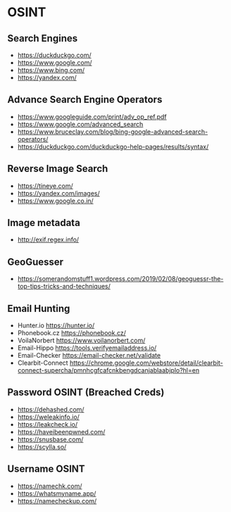# OSINT

## Search Engines
- https://duckduckgo.com/
- https://www.google.com/
- https://www.bing.com/
- https://yandex.com/

## Advance Search Engine Operators
- https://www.googleguide.com/print/adv_op_ref.pdf
- https://www.google.com/advanced_search
- https://www.bruceclay.com/blog/bing-google-advanced-search-operators/
- https://duckduckgo.com/duckduckgo-help-pages/results/syntax/

## Reverse Image Search
- https://tineye.com/
- https://yandex.com/images/
- https://www.google.co.in/

## Image metadata
- http://exif.regex.info/

## GeoGuesser
- https://somerandomstuff1.wordpress.com/2019/02/08/geoguessr-the-top-tips-tricks-and-techniques/

## Email Hunting
- Hunter.io
https://hunter.io/
- Phonebook.cz
https://phonebook.cz/
- VoilaNorbert
https://www.voilanorbert.com/
- Email-Hippo
https://tools.verifyemailaddress.io/
- Email-Checker
https://email-checker.net/validate
- Clearbit-Connect
https://chrome.google.com/webstore/detail/clearbit-connect-supercha/pmnhcgfcafcnkbengdcanjablaabjplo?hl=en


## Password OSINT (Breached Creds)
- https://dehashed.com/
- https://weleakinfo.io/
- https://leakcheck.io/
- https://haveibeenpwned.com/
- https://snusbase.com/
- https://scylla.so/

## Username OSINT
- https://namechk.com/
- https://whatsmyname.app/
- https://namecheckup.com/
